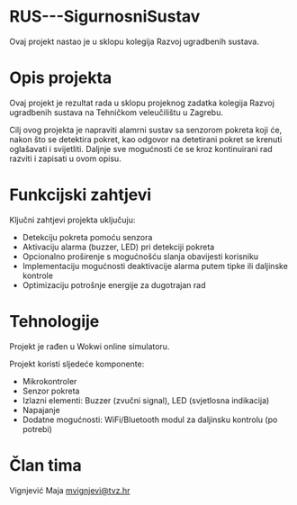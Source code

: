 # RUS---SigurnosniSustav
Ovaj projekt nastao je u sklopu kolegija Razvoj ugradbenih sustava. 

# Opis projekta
Ovaj projekt je rezultat rada u sklopu projeknog zadatka kolegija Razvoj ugradbenih sustava na Tehničkom veleučilištu u Zagrebu.

Cilj ovog projekta je napraviti alamrni sustav sa senzorom pokreta koji će, nakon što se detektira pokret, kao odgovor na detetirani pokret se krenuti oglašavati i svijetliti. 
Daljnje sve mogućnosti će se kroz kontinuirani rad razviti i zapisati u ovom opisu. 

# Funkcijski zahtjevi
Ključni zahtjevi projekta uključuju:
- Detekciju pokreta pomoću senzora
- Aktivaciju alarma (buzzer, LED) pri detekciji pokreta
- Opcionalno proširenje s mogućnošću slanja obavijesti korisniku
- Implementaciju mogućnosti deaktivacije alarma putem tipke ili daljinske kontrole
- Optimizaciju potrošnje energije za dugotrajan rad

# Tehnologije
Projekt je rađen u Wokwi online simulatoru.

Projekt koristi sljedeće komponente:
- Mikrokontroler
- Senzor pokreta
- Izlazni elementi: Buzzer (zvučni signal), LED (svjetlosna indikacija)
- Napajanje
- Dodatne mogućnosti: WiFi/Bluetooth modul za daljinsku kontrolu (po potrebi)

# Član tima
Vignjević Maja mvignjevi@tvz.hr
